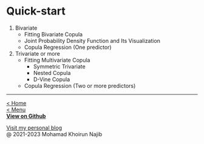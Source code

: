 # Quick-start

1. Bivariate
    - Fitting Bivariate Copula
    - Joint Probability Density Function and Its Visualization
    - Copula Regression (One predictor)
2. Trivariate or more
    - Fitting Multivariate Copula
        - Symmetric Trivariate
        - Nested Copula
        - D-Vine Copula
    - Copula Regression (Two or more predictors)

---
[< Home](README.md)\
[< Menu](README.md#menu)\
[**View on Github**](https://github.com/mkhoirun-najiboi/mycopula)

[Visit my personal blog](https://emkanajib.blogspot.com/)\
@ 2021-2023 Mohamad Khoirun Najib

